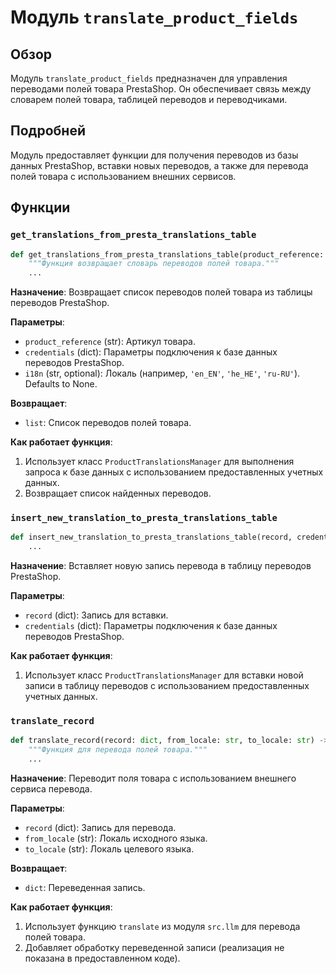 # Модуль `translate_product_fields`

## Обзор

Модуль `translate_product_fields` предназначен для управления переводами полей товара PrestaShop. Он обеспечивает связь между словарем полей товара, таблицей переводов и переводчиками.

## Подробней

Модуль предоставляет функции для получения переводов из базы данных PrestaShop, вставки новых переводов, а также для перевода полей товара с использованием внешних сервисов.

## Функции

### `get_translations_from_presta_translations_table`

```python
def get_translations_from_presta_translations_table(product_reference: str, credentials: dict, i18n: str = None) -> list:
    """Функция возвращает словарь переводов полей товара."""
    ...
```

**Назначение**: Возвращает список переводов полей товара из таблицы переводов PrestaShop.

**Параметры**:
- `product_reference` (str): Артикул товара.
- `credentials` (dict): Параметры подключения к базе данных переводов PrestaShop.
- `i18n` (str, optional): Локаль (например, `'en_EN'`, `'he_HE'`, `'ru-RU'`). Defaults to None.

**Возвращает**:
- `list`: Список переводов полей товара.

**Как работает функция**:

1.  Использует класс `ProductTranslationsManager` для выполнения запроса к базе данных с использованием предоставленных учетных данных.
2.  Возвращает список найденных переводов.

### `insert_new_translation_to_presta_translations_table`

```python
def insert_new_translation_to_presta_translations_table(record, credentials):
    ...
```

**Назначение**: Вставляет новую запись перевода в таблицу переводов PrestaShop.

**Параметры**:
- `record` (dict): Запись для вставки.
- `credentials` (dict): Параметры подключения к базе данных переводов PrestaShop.

**Как работает функция**:

1.  Использует класс `ProductTranslationsManager` для вставки новой записи в таблицу переводов с использованием предоставленных учетных данных.

### `translate_record`

```python
def translate_record(record: dict, from_locale: str, to_locale: str) -> dict:
    """Функция для перевода полей товара."""
    ...
```

**Назначение**: Переводит поля товара с использованием внешнего сервиса перевода.

**Параметры**:
- `record` (dict): Запись для перевода.
- `from_locale` (str): Локаль исходного языка.
- `to_locale` (str): Локаль целевого языка.

**Возвращает**:
- `dict`: Переведенная запись.

**Как работает функция**:

1.  Использует функцию `translate` из модуля `src.llm` для перевода полей товара.
2.  Добавляет обработку переведенной записи (реализация не показана в предоставленном коде).